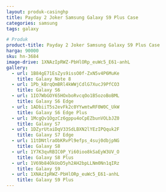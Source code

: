 ```yaml
---
layout: produk-casinghp
title: Payday 2 Joker Samsung Galaxy S9 Plus Case
categories: samsung
tags: galaxy

# Produk
product-title: Payday 2 Joker Samsung Galaxy S9 Plus Case
harga: 90000
sku: hn-3684
image-drive: 1XNAzIpRWZ-PbHlORp_euWc5_E61-anhL
gallery:
  - url: 1B84gE71EsZys9issO0f-ZxN5v4P6MuKe
    title: Galaxy Note 8
  - url: 1Pb_kBrqQmBRl4kWWjCdlG7XucJ9PfCO3
    title: Galaxy S6
  - url: 1IO7WbGOY65HOxboRvcqOo1B5ozoBoBML
    title: Galaxy S6 Edge
  - url: 1ADbiiT5s2evFk2c0YYwmtwRF0W0C_UkW
    title: Galaxy S6 Edge Plus
  - url: 1McgQv1OgzCz6gppu4oCpEZbunVOLbJZ0
    title: Galaxy S7
  - url: 1DZyrUtaiDqV33SdLBXN2lYEzIPQquk2F
    title: Galaxy S7 Edge
  - url: 11tDNtlraObKRvPl9efps_4suj0dbjpNG
    title: Galaxy S8
  - url: 1Y7K3qvRBIC0P_Yi60ioo8kSaEyW3UV_O
    title: Galaxy S8 Plus
  - url: 1V69b84OkUoD5yh2AH2bpLLNm0Nn1qIRz
    title: Galaxy S9
  - url: 1XNAzIpRWZ-PbHlORp_euWc5_E61-anhL
    title: Galaxy S9 Plus
---
```

